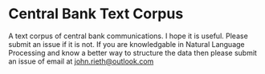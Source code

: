 # Central Bank Text Corpus

A text corpus of central bank communications. I hope it is useful. Please submit an issue if it is not. If you are knowledgable in Natural Language Processing and know a better way to structure the data then please submit an issue of email at [john.rieth@outlook.com](john.rieth@outlook.com)


